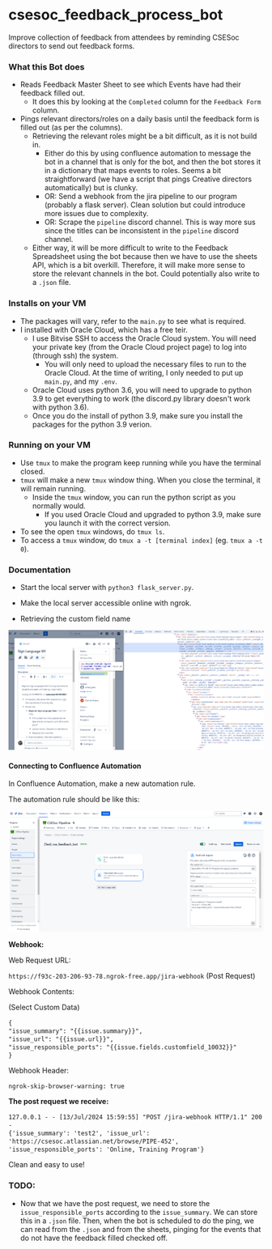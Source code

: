 # csesoc_feedback_process_bot
Improve collection of feedback from attendees by reminding CSESoc directors to send out feedback forms.

### What this Bot does
- Reads Feedback Master Sheet to see which Events have had their feedback filled out.
    - It does this by looking at the `Completed` column for the `Feedback Form` column.
- Pings relevant directors/roles on a daily basis until the feedback form is filled out (as per the columns).
    - Retrieving the relevant roles might be a bit difficult, as it is not build in.
        - Either do this by using confluence automation to message the bot in a channel that is only for the bot, and then the bot stores it in a dictionary that maps events to roles. Seems a bit straightforward (we have a script that pings Creative directors automatically) but is clunky.
        - OR: Send a webhook from the jira pipeline to our program (probably a flask server). Clean solution but could introduce more issues due to complexity.
        - OR: Scrape the `pipeline` discord channel. This is way more sus since the titles can be inconsistent in the `pipeline` discord channel.
    - Either way, it will be more difficult to write to the Feedback Spreadsheet using the bot because then we have to use the sheets API, which is a bit overkill. Therefore, it will make more sense to store the relevant channels in the bot. Could potentially also write to a `.json` file.

### Installs on your VM

- The packages will vary, refer to the `main.py` to see what is required.
- I installed with Oracle Cloud, which has a free teir. 
    - I use Bitvise SSH to access the Oracle Cloud system. You will need your private key (from the Oracle Cloud project page) to log into (through ssh) the system.
        - You will only need to upload the necessary files to run to the Oracle Cloud. At the time of writing, I only needed to put up `main.py`, and my `.env`.
    - Oracle Cloud uses python 3.6, you will need to upgrade to python 3.9 to get everything to work (the discord.py library doesn't work with python 3.6).
    - Once you do the install of python 3.9, make sure you install the packages for the python 3.9 verion.

### Running on your VM

- Use `tmux` to make the program keep running while you have the terminal closed.
- `tmux` will make a new `tmux` window thing. When you close the terminal, it will remain running.
    - Inside the `tmux` window, you can run the python script as you normally would. 
        - If you used Oracle Cloud and upgraded to python 3.9, make sure you launch it with the correct version.
- To see the open `tmux` windows, do `tmux ls`. 
- To access a `tmux` window, do `tmux a -t [terminal index]` (eg. `tmux a -t 0`).

### Documentation

- Start the local server with `python3 flask_server.py`.
- Make the local server accessible online with ngrok.

- Retrieving the custom field name

![alt text](documentation_images/retrieve_custom_field_name.png)

#### Connecting to Confluence Automation

In Confluence Automation, make a new automation rule.

The automation rule should be like this:

![alt text](documentation_images/jira_pipeline_automation.png)

**Webhook:** 

Web Request URL:

`https://f93c-203-206-93-78.ngrok-free.app/jira-webhook` (Post Request)

Webhook Contents:

(Select Custom Data)
```
{
"issue_summary": "{{issue.summary}}",
"issue_url": "{{issue.url}}",
"issue_responsible_ports": "{{issue.fields.customfield_10032}}"
}
```

Webhook Header:

```
ngrok-skip-browser-warning: true
```

**The post request we receive:**

```
127.0.0.1 - - [13/Jul/2024 15:59:55] "POST /jira-webhook HTTP/1.1" 200 -
{'issue_summary': 'test2', 'issue_url': 'https://csesoc.atlassian.net/browse/PIPE-452', 'issue_responsible_ports': 'Online, Training Program'}
```

Clean and easy to use!

### TODO:

- Now that we have the post request, we need to store the `issue_responsible_ports` according to the `issue_summary`. We can store this in a `.json` file. Then, when the bot is scheduled to do the ping, we can read from the `.json` and from the sheets, pinging for the events that do not have the feedback filled checked off.
